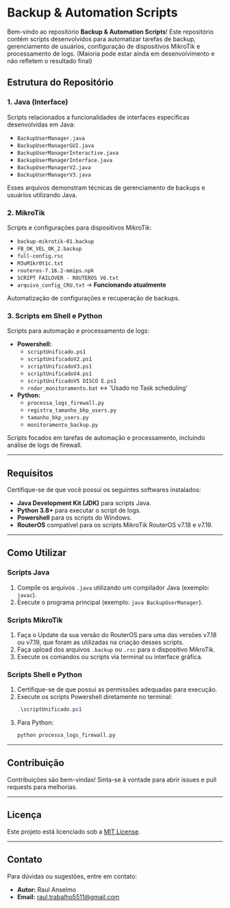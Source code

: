 # Backup & Automation Scripts

Bem-vindo ao repositório **Backup & Automation Scripts**! Este repositório contém scripts desenvolvidos para automatizar tarefas de backup, gerenciamento de usuários, configuração de dispositivos MikroTik e processamento de logs. 
(Maioria pode estar ainda em desenvolvimento e não refletem o resultado final)

## Estrutura do Repositório

### 1. **Java (Interface)**
Scripts relacionados a funcionalidades de interfaces específicas desenvolvidas em Java:
- `BackupUserManager.java`
- `BackupUserManagerGUI.java`
- `BackupUserManagerInteractive.java`
- `BackupUserManagerInterface.java`
- `BackupUserManagerV2.java`
- `BackupUserManagerV3.java`

Esses arquivos demonstram técnicas de gerenciamento de backups e usuários utilizando Java.

### 2. **MikroTik**
Scripts e configurações para dispositivos MikroTik:
- `backup-mikrotik-01.backup`
- `FB_OK_VEL_OK_2.backup`
- `full-config.rsc`
- `M3uM1kr0t1c.txt`
- `routeros-7.16.2-mmips.npk`
- `SCRIPT FAILOVER - ROUTEROS V6.txt`
- `arquivo_config_CRU.txt` -> **Funcionando atualmente**

Automatização de configurações e recuperação de backups.

### 3. **Scripts em Shell e Python**
Scripts para automação e processamento de logs:
- **Powershell:**
  - `scriptUnificado.ps1`
  - `scriptUnificadoV2.ps1`
  - `scriptUnificadoV3.ps1`
  - `scriptUnificadoV4.ps1`
  - `scriptUnificadoV5 DISCO E.ps1`
  - `rodar_monitoramento.bat` <-> 'Usado no Task scheduling' 
- **Python:**
  - `processa_logs_firewall.py`
  - `registra_tamanho_bkp_users.py` 
  - `tamanho_bkp_users.py` 
  - `monitoramento_backup.py` 

Scripts focados em tarefas de automação e processamento, incluindo análise de logs de firewall.

---

## Requisitos

Certifique-se de que você possui os seguintes softwares instalados:

- **Java Development Kit (JDK)** para scripts Java.
- **Python 3.8+** para executar o script de logs.
- **Powershell** para os scripts do Windows.
- **RouterOS** compatível para os scripts MikroTik RouterOS v7.18 e v7.19.

---

## Como Utilizar

### Scripts Java
1. Compile os arquivos `.java` utilizando um compilador Java (exemplo: `javac`).
2. Execute o programa principal (exemplo: `java BackupUserManager`).

### Scripts MikroTik
1. Faça o Update da sua versão do RouterOS para uma das versões v7.18 ou v7.19, que foram as utilizadas na criação desses scripts.
2. Faça upload dos arquivos `.backup` ou `.rsc` para o dispositivo MikroTik.
3. Execute os comandos ou scripts via terminal ou interface gráfica.

### Scripts Shell e Python
1. Certifique-se de que possui as permissões adequadas para execução.
2. Execute os scripts Powershell diretamente no terminal:
   ```powershell
   .\scriptUnificado.ps1
   ```
3. Para Python:
   ```bash
   python processa_logs_firewall.py
   ```

---

## Contribuição

Contribuições são bem-vindas! Sinta-se à vontade para abrir issues e pull requests para melhorias.

---

## Licença

Este projeto está licenciado sob a [MIT License](LICENSE).

---

## Contato

Para dúvidas ou sugestões, entre em contato:

- **Autor:** Raul Anselmo
- **Email:** raul.trabalho5511@gmail.com
```


